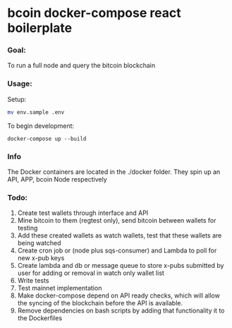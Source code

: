 #  bcoin docker-compose react boilerplate

### Goal:

To run a full node and query the bitcoin blockchain

### Usage:

Setup:

```bash
mv env.sample .env
```

To begin development:

```
docker-compose up --build
```

### Info

The Docker containers are located in the ./docker folder. They spin up an API, APP, bcoin Node respectively


### Todo:

1) Create test wallets through interface and API
2) Mine bitcoin to them (regtest only), send bitcoin between wallets for testing
3) Add these created wallets as watch wallets, test that these wallets are being watched
4) Create cron job or (node plus sqs-consumer) and Lambda to poll for new x-pub keys
5) Create lambda and db or message queue to store x-pubs submitted by user for adding or removal in watch only wallet list
6) Write tests
7) Test mainnet implementation
8) Make docker-compose depend on API ready checks, which will allow the syncing of the blockchain before the API is available.
9) Remove dependencies on bash scripts by adding that functionality it to the Dockerfiles